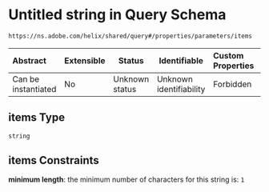 # Untitled string in Query Schema

```txt
https://ns.adobe.com/helix/shared/query#/properties/parameters/items
```




| Abstract            | Extensible | Status         | Identifiable            | Custom Properties | Additional Properties | Access Restrictions | Defined In                                                      |
| :------------------ | ---------- | -------------- | ----------------------- | :---------------- | --------------------- | ------------------- | --------------------------------------------------------------- |
| Can be instantiated | No         | Unknown status | Unknown identifiability | Forbidden         | Allowed               | none                | [query.schema.json\*](query.schema.json "open original schema") |

## items Type

`string`

## items Constraints

**minimum length**: the minimum number of characters for this string is: `1`
